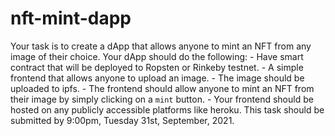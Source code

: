 # nft-mint-dapp
Your task is to create a dApp that allows anyone to mint an NFT from any image of their choice. Your dApp should do the following:  - Have smart contract that will be deployed to Ropsten or Rinkeby testnet. - A simple frontend that allows anyone to upload an image. - The image should be uploaded to ipfs. - The frontend should allow anyone to mint an NFT from their image by simply clicking on a `mint` button. - Your frontend should be hosted on any publicly accessible platforms like heroku.   This task should be submitted by 9:00pm, Tuesday 31st, September, 2021.

